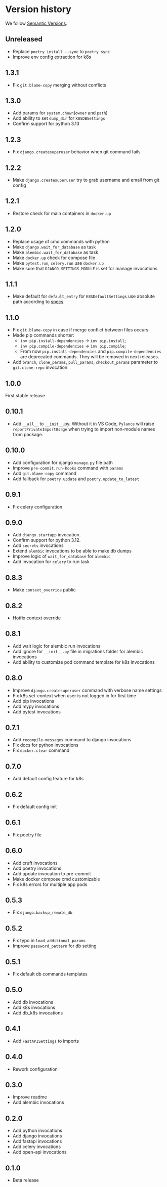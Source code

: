 # Version history

We follow [Semantic Versions](https://semver.org/).

## Unreleased

- Replace `poetry install --sync` to `poetry sync`
- Improve env config extraction for k8s

## 1.3.1

- Fix `git.blame-copy` merging without conflicts

## 1.3.0

- Add params for `system.chown`(`owner` and `path`)
- Add ability to set `dump_dir` for `K8SDBSettings`
- Confirm support for python 3.13

## 1.2.3

- Fix `django.createsuperuser` behavior when git command fails

## 1.2.2

- Make `django.createsuperuser` try to grab username and email from git config

## 1.2.1

- Restore check for main containers in `docker.up`

## 1.2.0

- Replace usage of cmd commands with python
- Make `django.wait_for_database` as task
- Make `alembic.wait_for_database` as task
- Make `docker.up` check for compose file
- Make `pytest.run`, `celery.run` use `docker.up`
- Make sure that `DJANGO_SETTINGS_MODULE` is set for manage invocations

## 1.1.1

- Make default for `default_entry` for `K8SDefaultSettings` use absolute path
according to [specs](https://github.com/buildpacks/spec/blob/main/platform.md#launch)

## 1.1.0

- Fix `git.blame-copy` in case if merge conflict between files occurs.
- Made pip commands shorter:
  - `inv pip.install-dependencies` -> `inv pip.install`;
  - `inv pip.compile-dependencies` -> `inv pip.compile`;
  - From now `pip.install-dependencies` and  `pip.compile-dependencies` are
    deprecated commands. They will be removed in next releases.
- Add `branch`, `clone_params`, `pull_params`, `checkout_params` parameter to `git.clone-repo` invocation

## 1.0.0

First stable release

## 0.10.1

- Add `__all__` to `__init__`.py.
Without it in VS Code, `Pylance` will raise `reportPrivateImportUsage` when trying to import non-module names from package.

## 0.10.0

- Add configuration for django `manage.py` file path
- Improve `pre-commit.run-hooks` command with `params`
- Add `git.blame-copy` command
- Add fallback for `poetry.update` and `poetry.update_to_latest`

## 0.9.1

- Fix celery configuration

## 0.9.0

- Add `django.startapp` invocation.
- Confirm support for python 3.12.
- Add `secrets` invocations
- Extend `alembic` invocations to be able to make db dumps
- Improve logic of `wait_for_database` for `alembic`
- Add invocation for `celery` to run task

## 0.8.3

- Make `context_override` public

## 0.8.2

- Hotfix context override

## 0.8.1

- Add wait logic for alembic run invocations
- Add ignore for `__init__.py` file in migrations folder for alembic invocations
- Add ability to customize pod command template for k8s invocations

## 0.8.0

- Improve `django.createsuperuser` command with verbose name settings
- Fix k8s.set-context when user is not logged in for first time
- Add pip invocations
- Add mypy invocations
- Add pytest invocations

## 0.7.1

- Add `recompile-messages` command to django invocations
- Fix docs for python invocations
- Fix `docker.clear` command

## 0.7.0

- Add default config feature for k8s

## 0.6.2

- Fix default config init

## 0.6.1

- Fix poetry file

## 0.6.0

- Add cruft invocations
- Add poetry invocations
- Add update invocation to pre-commit
- Make docker compose cmd customizable
- Fix k8s errors for multiple app pods

## 0.5.3

- Fix `django.backup_remote_db`

## 0.5.2

- Fix typo in `load_additional_params`
- Improve `password_pattern` for db setting

## 0.5.1

- Fix default db commands templates

## 0.5.0

- Add db invocations
- Add k8s invocations
- Add db_k8s invocations

## 0.4.1

- Add `FastAPISettings` to imports

## 0.4.0

- Rework configuration

## 0.3.0

- Improve readme
- Add alembic invocations

## 0.2.0

- Add python invocations
- Add django invocations
- Add fastapi invocations
- Add celery invocations
- Add open-api invocations

## 0.1.0

- Beta release
